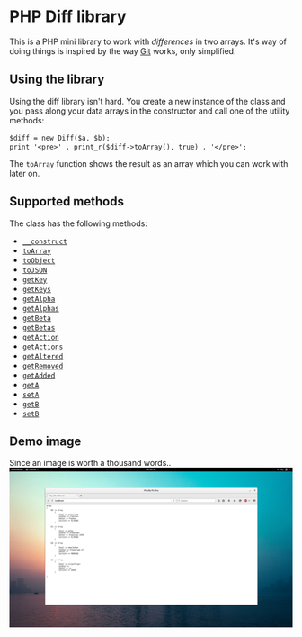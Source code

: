 # PHP Diff library
This is a PHP mini library to work with *differences* in two arrays. It's way of
doing things is inspired by the way [Git](http://www.git-scm.com) works, only simplified.

## Using the library
Using the diff library isn't hard. You create a new instance of the class
and you pass along your data arrays in the constructor and call one of the utility methods:

	$diff = new Diff($a, $b);
	print '<pre>' . print_r($diff->toArray(), true) . '</pre>';

The `toArray` function shows the result as an array which you can work with later on.

## Supported methods
The class has the following methods:

- [`__construct`](https://github.com/sebastiaanfranken/php-diff-library/blob/master/Diff.php#L46-L88)
- [`toArray`](https://github.com/sebastiaanfranken/php-diff-library/blob/master/Diff.php#L96-L99)
- [`toObject`](https://github.com/sebastiaanfranken/php-diff-library/blob/master/Diff.php#L107-L110)
- [`toJSON`](https://github.com/sebastiaanfranken/php-diff-library/blob/master/Diff.php#L118-L121)
- [`getKey`](https://github.com/sebastiaanfranken/php-diff-library/blob/master/Diff.php#L130-L133)
- [`getKeys`](https://github.com/sebastiaanfranken/php-diff-library/blob/master/Diff.php#L141-L154)
- [`getAlpha`](https://github.com/sebastiaanfranken/php-diff-library/blob/master/Diff.php#L163-L166)
- [`getAlphas`](https://github.com/sebastiaanfranken/php-diff-library/blob/master/Diff.php#L174-L187)
- [`getBeta`](https://github.com/sebastiaanfranken/php-diff-library/blob/master/Diff.php#L196-L199)
- [`getBetas`](https://github.com/sebastiaanfranken/php-diff-library/blob/master/Diff.php#L207-L220)
- [`getAction`](https://github.com/sebastiaanfranken/php-diff-library/blob/master/Diff.php#L229-L232)
- [`getActions`](https://github.com/sebastiaanfranken/php-diff-library/blob/master/Diff.php#L240-L253)
- [`getAltered`](https://github.com/sebastiaanfranken/php-diff-library/blob/master/Diff.php#L261-L274)
- [`getRemoved`](https://github.com/sebastiaanfranken/php-diff-library/blob/master/Diff.php#L282-L294)
- [`getAdded`](https://github.com/sebastiaanfranken/php-diff-library/blob/master/Diff.php#L303-L316)
- [`getA`](https://github.com/sebastiaanfranken/php-diff-library/blob/master/Diff.php#L324-L327)
- [`setA`](https://github.com/sebastiaanfranken/php-diff-library/blob/master/Diff.php#L335-L339)
- [`getB`](https://github.com/sebastiaanfranken/php-diff-library/blob/master/Diff.php#L347-L350)
- [`setB`](https://github.com/sebastiaanfranken/php-diff-library/blob/master/Diff.php#L358-L362)

## Demo image
Since an image is worth a thousand words..
![php diff image](https://raw.githubusercontent.com/sebastiaanfranken/php-diff-library/master/demo.png)
